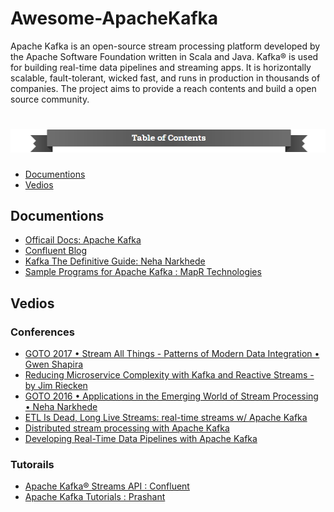 # Awesome-ApacheKafka


Apache Kafka is an open-source stream processing platform developed by the Apache Software Foundation written in Scala and Java. 
Kafka® is used for building real-time data pipelines and streaming apps. It is horizontally scalable, fault-tolerant, wicked fast, and runs in production in thousands of companies.
The project aims to provide a reach contents and build a open source community.

# <img src="https://raw.githubusercontent.com/Awesome-Windows/Awesome/master/media/chrome_2016-06-11_19-02-31.png" alt="table of contents">
- [Documentions](#documentions)
- [Vedios](#vedios)




## Documentions
- [Officail Docs: Apache Kafka](https://kafka.apache.org/)
- [Confluent Blog](https://www.confluent.io/blog/)
- [Kafka The Definitive Guide: Neha Narkhede](/Docs/confluent-kafka-definitive-guide-complete.pdf)
- [Sample Programs for Apache Kafka : MapR Technologies](https://mapr.com/blog/getting-started-sample-programs-apache-kafka-09/)

## Vedios

### Conferences
- [GOTO 2017 • Stream All Things - Patterns of Modern Data Integration • Gwen Shapira](https://www.youtube.com/watch?v=Hjae0Cw9oew)
- [Reducing Microservice Complexity with Kafka and Reactive Streams - by Jim Riecken](https://www.youtube.com/watch?v=k_Y5ieFHGbs)
- [GOTO 2016 • Applications in the Emerging World of Stream Processing • Neha Narkhede](https://www.youtube.com/watch?v=WuBQBTET8Qg&t=3s)
- [ETL Is Dead, Long Live Streams: real-time streams w/ Apache Kafka](https://www.youtube.com/watch?v=I32hmY4diFY&t=14s)
- [Distributed stream processing with Apache Kafka](https://www.youtube.com/watch?v=rXzuZb3fHHM)
- [Developing Real-Time Data Pipelines with Apache Kafka](https://www.youtube.com/watch?v=GRPLRONVDWY)

### Tutorails
- [Apache Kafka® Streams API : Confluent](https://www.youtube.com/channel/UCmZz-Gj3caLLzEWBtbYUXaA/playlists)
- [Apache Kafka Tutorials : Prashant](https://www.youtube.com/playlist?list=PLkz1SCf5iB4enAR00Z46JwY9GGkaS2NON)

